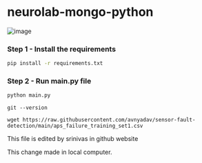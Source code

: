 # neurolab-mongo-python

![image](https://user-images.githubusercontent.com/57321948/196933065-4b16c235-f3b9-4391-9cfe-4affcec87c35.png)

### Step 1 - Install the requirements

```bash
pip install -r requirements.txt
```

### Step 2 - Run main.py file

```bash
python main.py
```
```
git --version
```
```
wget https://raw.githubusercontent.com/avnyadav/sensor-fault-detection/main/aps_failure_training_set1.csv
```
This file is edited by srinivas in github website

This change made in local computer.
